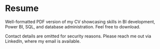 # Resume
Well-formatted PDF version of my CV showcasing skills in BI development, Power BI, SQL, and database administration. Feel free to download.

Contact details are omitted for security reasons. Please reach me out via LinkedIn, where my email is available.
